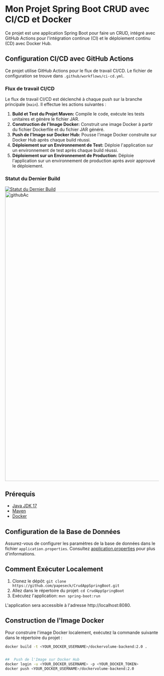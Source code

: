 # Mon Projet Spring Boot CRUD avec CI/CD et Docker

Ce projet est une application Spring Boot pour faire un CRUD, intégré avec GitHub Actions pour l'intégration continue (CI) et le déploiement continu (CD) avec Docker Hub.

## Configuration CI/CD avec GitHub Actions

Ce projet utilise GitHub Actions pour le flux de travail CI/CD. Le fichier de configuration se trouve dans `.github/workflows/ci-cd.yml`.

### Flux de travail CI/CD

Le flux de travail CI/CD est déclenché à chaque push sur la branche principale (`main`). Il effectue les actions suivantes :

1. **Build et Test du Projet Maven:** Compile le code, exécute les tests unitaires et génère le fichier JAR.
2. **Construction de l'Image Docker:** Construit une image Docker à partir du fichier Dockerfile et du fichier JAR généré.
3. **Push de l'Image sur Docker Hub:** Pousse l'image Docker construite sur Docker Hub après chaque build réussi.
4. **Déploiement sur un Environnement de Test:** Déploie l'application sur un environnement de test après chaque build réussi.
5. **Déploiement sur un Environnement de Production:** Déploie l'application sur un environnement de production après avoir approuvé le déploiement.

### Statut du Dernier Build

[![Statut du Dernier Build](https://github.com/papeseck/CrudAppSpringBoot/actions/workflows/CI-CD/badge.svg)](https://github.com/papeseck/CrudAppSpringBoot/actions)
<img width="945" alt="githubAc" src="https://github.com/papeseck/CrudAppSpringBoot/assets/102872504/4d872e44-f425-4484-8da7-46e46698c989">


## Prérequis

- [Java JDK 17](https://openjdk.java.net/projects/jdk/17/)
- [Maven](https://maven.apache.org/)
- [Docker](https://www.docker.com/)

## Configuration de la Base de Données

Assurez-vous de configurer les paramètres de la base de données dans le fichier `application.properties`. Consultez [application.properties](src/main/resources/application.properties) pour plus d'informations.

## Comment Exécuter Localement

1. Clonez le dépôt: `git clone https://github.com/papeseck/CrudAppSpringBoot.git`
2. Allez dans le répertoire du projet: `cd CrudAppSpringBoot`
3. Exécutez l'application: `mvn spring-boot:run`

L'application sera accessible à l'adresse http://localhost:8080.

## Construction de l'Image Docker

Pour construire l'image Docker localement, exécutez la commande suivante dans le répertoire du projet :

```bash
docker build -t <YOUR_DOCKER_USERNAME>/dockervolume-backend:2.0 .


##  Push de l'Image sur Docker Hub
docker login -u <YOUR_DOCKER_USERNAME> -p <YOUR_DOCKER_TOKEN>
docker push <YOUR_DOCKER_USERNAME>/dockervolume-backend:2.0


